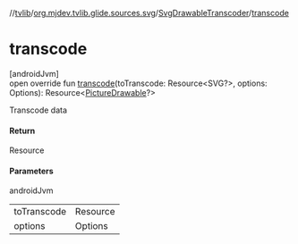 //[tvlib](../../../index.md)/[org.mjdev.tvlib.glide.sources.svg](../index.md)/[SvgDrawableTranscoder](index.md)/[transcode](transcode.md)

# transcode

[androidJvm]\
open override fun [transcode](transcode.md)(toTranscode: Resource&lt;SVG?&gt;, options: Options): Resource&lt;[PictureDrawable](https://developer.android.com/reference/kotlin/android/graphics/drawable/PictureDrawable.html)?&gt;

Transcode data

#### Return

Resource

#### Parameters

androidJvm

| | |
|---|---|
| toTranscode | Resource |
| options | Options |
